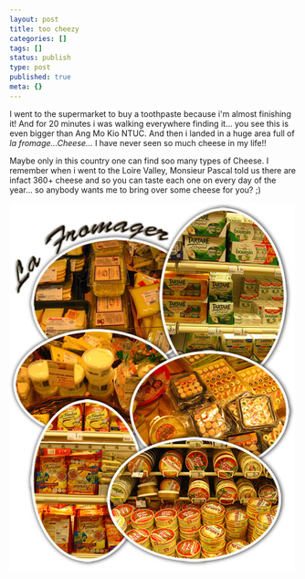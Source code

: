 ```yaml
---
layout: post
title: too cheezy
categories: []
tags: []
status: publish
type: post
published: true
meta: {}
---
```

I went to the supermarket to buy a toothpaste because i'm almost finishing it! And for 20 minutes i was walking everywhere finding it... you see this is even bigger than Ang Mo Kio NTUC. And then i landed in a huge area full of _la fromage...Cheese..._ I have never seen so much cheese in my life!!

Maybe only in this country one can find soo many types of Cheese. I remember when i went to the Loire Valley, Monsieur Pascal told us there are infact 360+ cheese and so you can taste each one on every day of the year... so anybody wants me to bring over some cheese for you? ;)

![](/img/cheese_auchun.jpg)
